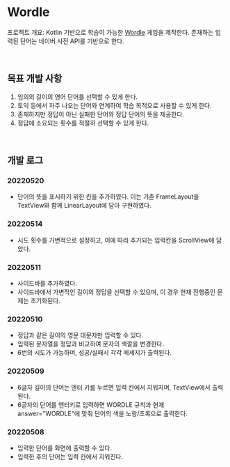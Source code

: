 # Wordle
프로젝트 개요: Kotlin 기반으로 학습이 가능한 [Wordle](https://www.nytimes.com/games/wordle/index.html) 게임을 제작한다.
존재하는 입력된 단어는 네이버 사전 API를 기반으로 한다.

<br/>

## 목표 개발 사항
1. 임의의 길이의 영어 단어를 선택할 수 있게 한다.
2. 토익 등에서 자주 나오는 단어와 연계하여 학습 목적으로 사용할 수 있게 한다.
3. 존재하지만 정답이 아닌 실패한 단어와 정답 단어의 뜻을 제공한다.
4. 정답에 소요되는 횟수를 적절히 선택할 수 있게 한다.

<br/>

## 개발 로그
### 20220520
+ 단어의 뜻을 표시하기 위한 칸을 추가하였다. 이는 기존 FrameLayout을 TextView와 함께 LinearLayout에 담아 구현하였다.

### 20220514
+ 시도 횟수를 가변적으로 설정하고, 이에 따라 추가되는 입력칸을 ScrollView에 담았다.

### 20220511
+ 사이드바를 추가하였다.
+ 사이드바에서 가변적인 길이의 정답을 선택할 수 있으며, 이 경우 현재 진행중인 문제는 초기화된다.

### 20220510
+ 정답과 같은 길이의 영문 대문자만 입력할 수 있다.
+ 입력된 문자열을 정답과 비교하여 문자의 색깔을 변경한다.
+ 6번의 시도가 가능하며, 성공/실패시 각각 메세지가 출력된다.

### 20220509
+ 6글자 길이의 단어는 엔터 키를 누르면 입력 칸에서 지워지며, TextView에서 출력된다.
+ 6글자의 단어를 엔터키로 입력하면 WORDLE 규칙과 현재 answer="WORDLE"에 맞춰 단어의 색을 노랑/초록으로 출력한다.

### 20220508
+ 입력한 단어를 화면에 출력할 수 있다.
+ 입력한 후의 단어는 입력 칸에서 지워진다.

